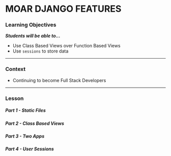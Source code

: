 # MOAR DJANGO FEATURES

### Learning Objectives
***Students will be able to...***

* Use Class Based Views over Function Based Views
* Use `sessions` to store data

---
### Context

* Continuing to become Full Stack Developers

---
### Lesson

##### Part 1 - Static Files

##### Part 2 - Class Based Views

##### Part 3 - Two Apps

##### Part 4 - User Sessions